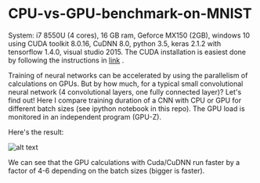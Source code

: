 # CPU-vs-GPU-benchmark-on-MNIST

System: i7 8550U (4 cores), 16 GB ram, Geforce MX150 (2GB), windows 10
        using CUDA toolkit 8.0.16, CuDNN 8.0, python 3.5, keras 2.1.2 with tensorflow 1.4.0, visual studio 2015. The CUDA installation is easiest done by following the instructions in [link](http://docs.nvidia.com/cuda/cuda-installation-guide-microsoft-windows/index.html) .


Training of neural networks can be accelerated by using the parallelism of calculations on GPUs. But by how much, for a typical small convolutional neural network (4 convolutional layers, one fully connected layer)? Let's find out! Here I compare training duration of a CNN with CPU or GPU for different batch sizes (see ipython notebook in this repo). The GPU load is monitored in an independent program (GPU-Z). 

Here's the result:

![alt text](https://user-images.githubusercontent.com/33765868/34654656-19171952-f3ff-11e7-9d1b-2f7c1ff8333b.png)

We can see that the GPU calculations with Cuda/CuDNN run faster by a factor of 4-6 depending on the batch sizes (bigger is faster).
